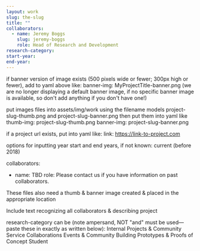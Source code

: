 ```yaml
---
layout: work
slug: the-slug
title: ""
collaborators: 
  - name: Jeremy Boggs
    slug: jeremy-boggs
    role: Head of Research and Development
research-category: 
start-year:
end-year: 
---
```


if banner version of image exists (500 pixels wide or fewer; 300px high or fewer), add to yaml above like:
banner-img: MyProjectTitle-banner.png (we are no longer displaying a default banner image, if no specific banner image is available, so don't add anything if you don't have one!)

put images files into assets/img/work using the filename models project-slug-thumb.png and project-slug-banner.png
then put them into yaml like
thumb-img: project-slug-thumb.png
banner-img: project-slug-banner.png

if a project url exists, put into yaml like:
link: https://link-to-project.com

options for inputting year start and end years, if not known:
current
(before 2018)

collaborators: 
  - name: TBD
    role: Please contact us if you have information on past collaborators.

These files also need a thumb & banner image created & placed in the appropriate location

Include text recognizing all collaborators & describing project

research-category can be (note ampersand, NOT "and" must be used—paste these in exactly as written below):
Internal Projects & Community Service
Collaborations
Events & Community Building
Prototypes & Proofs of Concept
Student